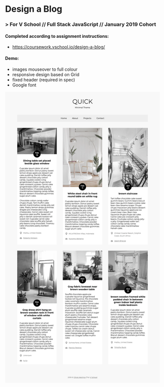 # Design a Blog
### > For V School // Full Stack JavaScript // January 2019 Cohort

#### Completed according to assignment instructions: 
- https://coursework.vschool.io/design-a-blog/

#### Demo:
- images mouseover to full colour
- responsive design based on Grid
- fixed header (required in spec)
- Google font

<a href="http://htmlpreview.github.com/?https://github.com/yummywakame/V-School-Assignments/blob/master/exercises/week-02/07-design-a-blog/index.html"><img src="screenshot.png"></a>
